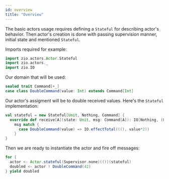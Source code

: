 ```yaml
---
id: overview
title: "Overview"
---
```


The basic actors usage requires defining a `Stateful` for describing actor's behavior.
Then actor's creation is done with passing supervision manner, initial state and mentioned `Stateful`.

Imports required for example:

```scala mdoc:silent
import zio.actors.Actor.Stateful
import zio.actors._
import zio.IO
```

Our domain that will be used:

```scala mdoc:silent
sealed trait Command[+_]
case class DoubleCommand(value: Int) extends Command[Int]
```

Our actor's assigment will be to double received values. Here's the `Stateful` implementation:

```scala mdoc:silent
val stateful = new Stateful[Unit, Nothing, Command] {
  override def receive[A](state: Unit, msg: Command[A]): IO[Nothing, (Unit, A)] =
    msg match {
      case DoubleCommand(value) => IO.effectTotal(((), value*2))
    }
}
```

Then we are ready to instantiate the actor and fire off messages:

```scala mdoc:silent
for {
  actor <- Actor.stateful(Supervisor.none)(())(stateful)
  doubled <- actor ! DoubleCommand(42)
} yield doubled
```
